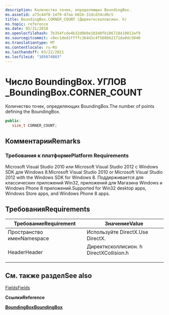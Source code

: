 ```yaml
---
description: Количество точек, определяющих BoundingBox.
ms.assetid: a73c44f8-14f9-47aa-b02b-31dcd34cd6c5
title: BoundingBox.CORNER_COUNT (Директксколлисион. h)
ms.topic: reference
ms.date: 05/31/2018
ms.openlocfilehash: 7b354fcde4b32d0b0e10340fb186718410013af9
ms.sourcegitcommit: c8ec1ded1ffffc364d3c4f560bb2171da0dc5040
ms.translationtype: MT
ms.contentlocale: ru-RU
ms.lasthandoff: 03/22/2021
ms.locfileid: "105674803"
---
```

# <a name="boundingboxcorner_count"></a><span data-ttu-id="deaef-103">Число BoundingBox. УГЛОВ \_</span><span class="sxs-lookup"><span data-stu-id="deaef-103">BoundingBox.CORNER\_COUNT</span></span>

<span data-ttu-id="deaef-104">Количество точек, определяющих BoundingBox.</span><span class="sxs-lookup"><span data-stu-id="deaef-104">The number of points defining the BoundingBox.</span></span>


```C++
public: 
   size_t CORNER_COUNT;
```



## <a name="remarks"></a><span data-ttu-id="deaef-105">Комментарии</span><span class="sxs-lookup"><span data-stu-id="deaef-105">Remarks</span></span>

### <a name="platform-requirements"></a><span data-ttu-id="deaef-106">Требования к платформе</span><span class="sxs-lookup"><span data-stu-id="deaef-106">Platform Requirements</span></span>

<span data-ttu-id="deaef-107">Microsoft Visual Studio 2010 или Microsoft Visual Studio 2012 с Windows SDK для Windows 8.</span><span class="sxs-lookup"><span data-stu-id="deaef-107">Microsoft Visual Studio 2010 or Microsoft Visual Studio 2012 with the Windows SDK for Windows 8.</span></span> <span data-ttu-id="deaef-108">Поддерживается для классических приложений Win32, приложений для Магазина Windows и Windows Phone 8 приложений.</span><span class="sxs-lookup"><span data-stu-id="deaef-108">Supported for Win32 desktop apps, Windows Store apps, and Windows Phone 8 apps.</span></span>

## <a name="requirements"></a><span data-ttu-id="deaef-109">Требования</span><span class="sxs-lookup"><span data-stu-id="deaef-109">Requirements</span></span>



| <span data-ttu-id="deaef-110">Требование</span><span class="sxs-lookup"><span data-stu-id="deaef-110">Requirement</span></span> | <span data-ttu-id="deaef-111">Значение</span><span class="sxs-lookup"><span data-stu-id="deaef-111">Value</span></span> |
|----------------------|-----------------------------------------------------------------------------------------------|
| <span data-ttu-id="deaef-112">Пространство имен</span><span class="sxs-lookup"><span data-stu-id="deaef-112">Namespace</span></span><br/> | <span data-ttu-id="deaef-113">Используйте DirectX.</span><span class="sxs-lookup"><span data-stu-id="deaef-113">Use DirectX.</span></span><br/>                                                                       |
| <span data-ttu-id="deaef-114">Header</span><span class="sxs-lookup"><span data-stu-id="deaef-114">Header</span></span><br/>    | <dl> <span data-ttu-id="deaef-115"><dt>Директксколлисион. h</dt></span><span class="sxs-lookup"><span data-stu-id="deaef-115"><dt>DirectXCollision.h</dt></span></span> </dl> |



## <a name="see-also"></a><span data-ttu-id="deaef-116">См. также раздел</span><span class="sxs-lookup"><span data-stu-id="deaef-116">See also</span></span>

<dl> <dt>

[<span data-ttu-id="deaef-117">Fields</span><span class="sxs-lookup"><span data-stu-id="deaef-117">Fields</span></span>](boundingbox-fields.md)
</dt> <dt>

<span data-ttu-id="deaef-118">**Ссылки**</span><span class="sxs-lookup"><span data-stu-id="deaef-118">**Reference**</span></span>
</dt> <dt>

[<span data-ttu-id="deaef-119">**BoundingBox**</span><span class="sxs-lookup"><span data-stu-id="deaef-119">**BoundingBox**</span></span>](/windows/desktop/api/DirectXCollision/ns-directxcollision-boundingbox)
</dt> </dl>

 

 




